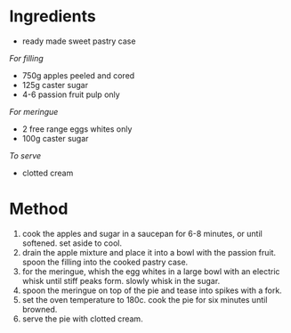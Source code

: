 # Ingredients

-   ready made sweet pastry case

*For filling*

-   750g apples peeled and cored
-   125g caster sugar
-   4-6 passion fruit pulp only

*For meringue*

-   2 free range eggs whites only
-   100g caster sugar

*To serve*

-   clotted cream

# Method

1.  cook the apples and sugar in a saucepan for 6-8 minutes, or until softened. set aside to cool.
2.  drain the apple mixture and place it into a bowl with the passion fruit. spoon the filling into the cooked pastry case.
3.  for the meringue, whish the egg whites in a large bowl with an electric whisk until stiff peaks form. slowly whisk in the sugar.
4.  spoon the meringue on top of the pie and tease into spikes with a fork.
5.  set the oven temperature to 180c. cook the pie for six minutes until browned.
6.  serve the pie with clotted cream.


